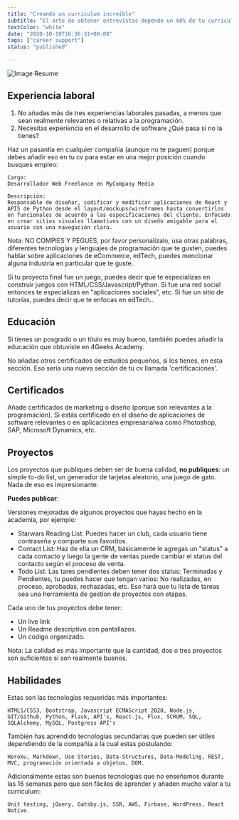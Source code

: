 ```yaml
---
title: "Creando un curriculum increíble"
subtitle: "El arte de obtener entrevistas depende un 60% de tu curriculum ¡Saquémosle brillo!"
textColor: "white"
date: "2020-10-19T16:36:31+00:00"
tags: ["career support"]
status: "published"

---
```


![Image Resume](https://breathecode.herokuapp.com/v1/media/file/resume-png)

## Experiencia laboral

1. No añadas más de tres experiencias laborales pasadas, a menos que sean realmente relevantes o relativas a la programación.
2. Necesitas experiencia en el desarrollo de software ¿Qué pasa si no la tienes?

Haz un pasantía en cualquier compañía (aunque no te paguen) porque debes añadir eso en tu cv para estar en una mejor posición cuando busques empleo:

```
Cargo: 
Desarrollador Web Freelance en MyCompany Media

Descripción:
Responsable de diseñar, codificar y modificar aplicaciones de React y APIS de Python desde el layout/mockups/wireframes hasta convertirlos en funcionales de acuerdo a las especificaciones del cliente. Enfocado en crear sitios visuales llamativos con un diseño amigable para el usuario con una navegación clara. 

```

Nota: NO COMPIES Y PEGUES, por favor personalízalo, usa otras palabras, diferentes tecnologías y lenguajes de programación que te gusten, puedes hablar sobre aplicaciones de eCommerce, edTech, puedes mencionar alguna industria en particular que te guste.

Si tu proyecto final fue un juego, puedes decir que te especializas en construir juegos con HTML/CSS/Javascript/Python.
Si fue una red social entonces te especializas en "aplicaciones sociales", etc.
Si fue un sitio de tutorías, puedes decir que te enfocas en edTech..

## Educación

Si tienes un posgrado o un título es muy bueno, también puedes añadir la educación que obtuviste en 4Geeks Academy.

No añadas otros certificados de estudios pequeños, si los tienes, en esta sección. Eso sería una nueva sección de tu cv llamada 'certificaciones'.

## Certificados

Añade certificados de marketing o diseño (porque son relevantes a la programación).
Si estás certificado en el diseño de aplicaciones de software relevantes o en aplicaciones empresarialwa como Photoshop, SAP, Microsoft Dynamics, etc.

## Proyectos

Los proyectos que publiques deben ser de buena calidad, **no publiques**: un simple to-do list, un generador de tarjetas aleatorio, una juego de gato. Nada de eso es impresionante.

**Puedes publicar**: 

Versiones mejoradas de algunos proyectos que hayas hecho en la academia, por ejemplo:

- Starwars Reading List: Puedes hacer un club, cada usuario tiene contraseña y comparte sus favoritos.
- Contact List: Haz de ella un CRM, básicamente le agregas un "status" a cada contacto y luego la gente de ventas puede cambiar el status del contacto según el proceso de venta.
- Todo List: Las tares pendientes deben tener dos status: Terminadas y Pendientes, tu puedes hacer que tengan varios: No realizadas, en proceso, aprobadas, rechazadas, etc. Eso hará que tu lista de tareas sea una herramienta de gestíon de proyectos con etapas.

Cada uno de tus proyectos debe tener:
- Un live link
- Un Readme descriptivo con pantallazos.
- Un código organizado.

Nota: La calidad es más importante que la cantidad, dos o tres proyectos son suficientes si son realmente buenos.

## Habilidades

Estas son las tecnologías requeridas más importantes:

```
HTML5/CSS3, Bootstrap, Javascript ECMAScript 2020, Node.js, GIT/Github, Python, Flask, API's, React.js, Flux, SCRUM, SQL, SQLAlchemy, MySQL, Postgress API's
```

También has aprendido tecnologías secundarias que pueden ser útiles dependiendo de la compañía a la cual estas postulando:

```
Heroku, Markdown, Use Stories, Data-Structures, Data-Modeling, REST, MVC, programación orientada a objetos, DOM.
```

Adicionalmente estas son buenas tecnologías que no enseñamos durante las 16 semanas pero que son fáciles de aprender y añaden mucho valor a tu curriculum:

```
Unit testing, jQuery, Gatsby.js, SSR, AWS, Firbase, WordPress, React Native.
```
